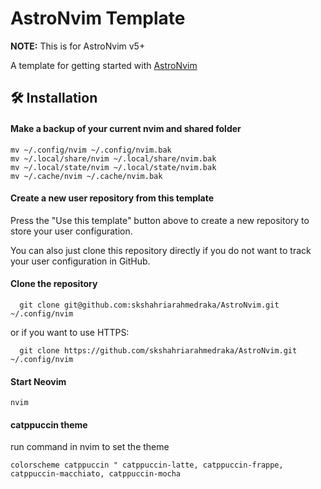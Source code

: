 # AstroNvim Template

**NOTE:** This is for AstroNvim v5+

A template for getting started with [AstroNvim](https://github.com/AstroNvim/AstroNvim)

## 🛠️ Installation

#### Make a backup of your current nvim and shared folder

```shell
mv ~/.config/nvim ~/.config/nvim.bak
mv ~/.local/share/nvim ~/.local/share/nvim.bak
mv ~/.local/state/nvim ~/.local/state/nvim.bak
mv ~/.cache/nvim ~/.cache/nvim.bak
```

#### Create a new user repository from this template

Press the "Use this template" button above to create a new repository to store your user configuration.

You can also just clone this repository directly if you do not want to track your user configuration in GitHub.

#### Clone the repository

```shell
  git clone git@github.com:skshahriarahmedraka/AstroNvim.git ~/.config/nvim
```

or if you want to use HTTPS:

```shell
  git clone https://github.com/skshahriarahmedraka/AstroNvim.git ~/.config/nvim
```

#### Start Neovim

```shell
nvim
```
#### catppuccin theme 

run command in nvim to set the theme
```
colorscheme catppuccin " catppuccin-latte, catppuccin-frappe, catppuccin-macchiato, catppuccin-mocha
```

